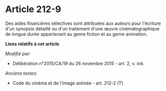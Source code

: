 # Article 212-9

Des aides financières sélectives sont attribuées aux auteurs pour l'écriture d'un synopsis détaillé ou d'un traitement d'une
œuvre cinématographique de longue durée appartenant au genre fiction et au genre animation.

**Liens relatifs à cet article**

_Modifié par_:

  - Délibération n°2015/CA/19 du 26 novembre 2015 - art. 2, v. init.

_Anciens textes_:

  - Code du cinéma et de l'image animée - art. 212-2 (T)

